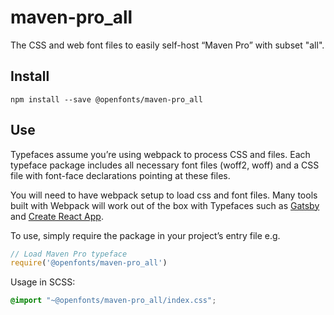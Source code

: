 
# maven-pro_all

The CSS and web font files to easily self-host “Maven Pro” with subset "all".

## Install

`npm install --save @openfonts/maven-pro_all`

## Use

Typefaces assume you’re using webpack to process CSS and files. Each typeface
package includes all necessary font files (woff2, woff) and a CSS file with
font-face declarations pointing at these files.

You will need to have webpack setup to load css and font files. Many tools built
with Webpack will work out of the box with Typefaces such as [Gatsby](https://github.com/gatsbyjs/gatsby)
and [Create React App](https://github.com/facebookincubator/create-react-app).

To use, simply require the package in your project’s entry file e.g.

```javascript
// Load Maven Pro typeface
require('@openfonts/maven-pro_all')
```

Usage in SCSS:
```scss
@import "~@openfonts/maven-pro_all/index.css";
```
